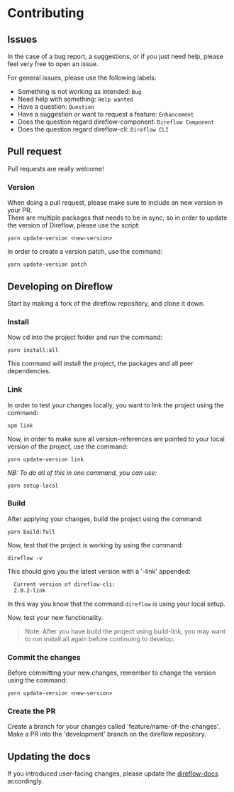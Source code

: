 # Contributing

## Issues
In the case of a bug report, a suggestions, or if you just need help, please feel very free to open an issue.  
  
For general issues, please use the following labels:  
- Something is not working as intended: `Bug`
- Need help with something: `Help wanted`
- Have a question: `Question`
- Have a suggestion or want to request a feature: `Enhancement`
- Does the question regard direflow-component: `Direflow Component`
- Does the question regard direflow-cli: `Direflow CLI`

## Pull request
Pull requests are really welcome!  
  
### Version
When doing a pull request, please make sure to include an new version in your PR.  
There are multiple packages that needs to be in sync, so in order to update the version of Direflow, please use the script:
```console
yarn update-version <new-version>
```

In order to create a version patch, use the command:
```console
yarn update-version patch
```

## Developing on Direflow
Start by making a fork of the direflow repository, and clone it down.  
  
### Install
Now cd into the project folder and run the command:
```console
yarn install:all
```
This command will install the project, the packages and all peer dependencies.

### Link
In order to test your changes locally, you want to link the project using the command:
```console
npm link
```

Now, in order to make sure all version-references are pointed to your local version of the project, use the command:
```console
yarn update-version link
```

_NB: To do all of this in one command, you can use:_
```console
yarn setup-local
```

### Build
After applying your changes, build the project using the command:
```console
yarn build:full
```

Now, test that the project is working by using the command:
```console
direflow -v
```

This should give you the latest version with a '-link' appended:
```console
  Current version of direflow-cli:
  2.0.2-link
```
In this way you know that the command `direflow` is using your local setup.  
  
Now, test your new functionality.
> Note: After you have build the project using build-link, you may want to run install:all again before continuing to develop.

### Commit the changes
Before committing your new changes, remember to change the version using the command:
```console
yarn update-version <new-version>
```

### Create the PR
Create a branch for your changes called 'feature/name-of-the-changes'.  
Make a PR into the 'development' branch on the direflow repository.

## Updating the docs
If you introduced user-facing changes, please update the [direflow-docs](https://github.com/Silind-Software/direflow-docs) accordingly.
